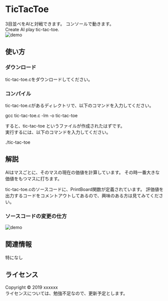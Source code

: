 # TicTacToe
3目並べをAIと対戦できます。 コンソールで動きます。    
Create AI play tic-tac-toe.    
![demo](https://github.com/kentokura/TicTacToe/blob/media/gif/demo.gif)
  
使い方
------
### ダウンロード
tic-tac-toe.cをダウンロードしてください。  

### コンパイル
tic-tac-toe.cがあるディレクトリで、以下のコマンドを入力してください。  

gcc tic-tac-toe.c -lm -o tic-tac-toe
  
すると、tic-tac-toe というファイルが作成されたはずです。  
実行するには、以下のコマンドを入力してください。  

./tic-tac-toe
  
解説
----------------
AIはマスごとに、そのマスの現在の価値を計算しています。
その時一番大きな価値をもつマスに打ちます。  
  
tic-tac-toe.cのソースコードに、PrintBoard関数が定義されています。
評価値を出力するコードをコメントアウトしてあるので、興味のある方は見てみてください。  
### ソースコードの変更の仕方
![demo](https://github.com/kentokura/TicTacToe/blob/media/gif/demo2.gif)

関連情報
--------
特になし
  
ライセンス
----------
Copyright &copy; 2019 xxxxxx  
ライセンスについては、勉強不足なので、更新予定とします。  
